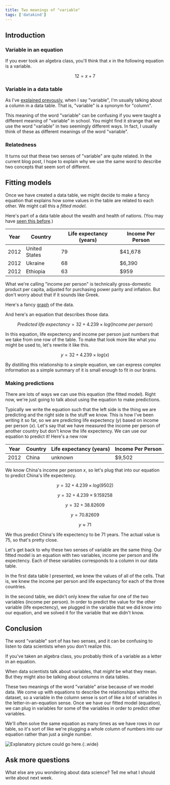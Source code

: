 ```yaml
---
title: Two meanings of "variable"
tags: ['datakind']
---
```

## Introduction

### Variable in an equation
If you ever took an algebra class, you'll think that
*x* in the following equation is a variable.

$$12 = x + 7$$

### Variable in a data table
As I've [explained prevously](/!/table-words), when I say "variable",
I'm usually talking about a column in a data table. That is, "variable"
is a synonym for "column".

This meaning of the word "variable" can be confusing if you were taught
a different meaning of "variable" in school. You might find it strange that
we use the word "variable" in two seemingly different ways. In fact,
I usually think of these as different meanings of the word "variable".

### Relatedness
It turns out that these two senses of "variable" are quite related.
In the current blog post, I hope to explain why we use the same word to
describe two concepts that seem sort of different.

## Fitting models
Once we have created a data table, we might decide to make a fancy equation that
explains how some values in the table are related to each other. We might call
this a *fitted model*.

Here's part of a data table about the wealth and health of nations.
(You may have [seen this before](/!/table-words#rows-and-columns).)

Year | Country | Life expectancy (years) | Income Per Person
---- | ------- | ----------------------- | -----------------
2012 | United States                | 79 | $41,678
2012 | Ukraine                      | 68 |  $6,390
2012 | Ethiopia                     | 63 |    $959

What we're calling "income per person" is technically gross-domestic product per
capita, adjusted for purchasing power parity and inflation. But don't worry about
that if it sounds like Greek.

Here's a fancy [graph](http://www.gapminder.org/world/#$majorMode=chart$is;shi=t;ly=2003;lb=f;il=t;fs=11;al=30;stl=t;st=t;nsl=t;se=t$wst;tts=C$ts;sp=5.59290322580644;ti=2012$zpv;v=0$inc_x;mmid=XCOORDS;iid=phAwcNAVuyj1jiMAkmq1iMg;by=ind$inc_y;mmid=YCOORDS;iid=phAwcNAVuyj2tPLxKvvnNPA;by=ind$inc_s;uniValue=8.21;iid=phAwcNAVuyj0XOoBL_n5tAQ;by=ind$inc_c;uniValue=255;gid=CATID0;by=grp$map_x;scale=log;dataMin=283;dataMax=110808$map_y;scale=lin;dataMin=18;dataMax=87$map_s;sma=49;smi=2.65$cd;bd=0$inds=;example=75)
of the data.

And here's an equation that describes those data.

<!-- 
lm(formula = c(79, 68, 63) ~ log(c(41678, 6390, 959)))
lm(formula = c(79, 68, 63) ~ log10(c(41678, 6390, 959)))
-->

$$Predicted\; life\; expectancy = 32 + 4.239 \times log\left(Income\; per\; person\right)$$

In this equation, life expectency and income per person
just numbers that we take from one row of the table.
To make that look more like what you might be used to, let's
rewrite it like this.

$$y = 32 + 4.239 \times log\left(x\right)$$

By distilling this relationship to a simple equation, we can express complex
information as a simple summary of it is small enough to fit in our brains.

### Making predictions
There are lots of ways we can use this equation (the fitted model).
Right now, we're just going to talk about using the equation to make
predictions.

Typically we write the equation such that the left side is the thing
we are predicting and the right side is the stuff we know. This is
how I've been writing it so far, so we are predicting life expectency
(*y*) based on income per person (*x*). Let's say that we have measured
the income per person of another country but don't know the life
expectency. We can use our equation to predict it! Here's a new row

Year | Country | Life expectancy (years) | Income Per Person
---- | ------- | ----------------------- | -----------------
2012 | China       | <!-- 75 --> unknown |  $9,502

We know China's income per person *x*, so let's plug that into our
equation to predict China's life expectency.

$$y = 32 + 4.239 \times log\left(9502\right)$$

$$y = 32 + 4.239 \times 9.159258$$

$$y = 32 + 38.82609$$

$$y = 70.82609$$

$$y \approx 71 $$

We thus predict China's life expectency to be 71 years.
The actual value is 75, so that's pretty close.

Let's get back to why these two senses of variable are the same
thing. Our fitted model is an equation with two variables, income per
person and life expectency. Each of these variables corresponds
to a column in our data table.

In the first data table I presented, we knew the values of all
of the cells. That is, we knew the income per person and life
expectancy for each of the three countries.

In the second table, we didn't only knew the value for one of
the two variables (income per person). In order to predict the value
for the other variable (life expectency), we plugged in the
variable that we did know into our equation, and we solved
it for the variable that we didn't know.

## Conclusion
The word "variable" sort of has two senses, and it can be confusing
to listen to data scientists when you don't realize this.

If you've taken an algebra class, you probably think of a variable as
a letter in an equation.

When data scientists talk about variables, that *might* be what they mean.
But they might also be talking about columns in data tables.

These two meanings of the word "variable" arise because of we model
data. We come up with equations to describe the relationships within the dataset,
so a variable in the column sense is sort of like a lot of variables in the
letter-in-an-equation sense. Once we have our fitted model (equation), we can
plug in variables for some of the variables in order to predict other
variables.

We'll often solve the same equation as many times as we have rows in our
table, so it's sort of like we're plugging a whole column of numbers into
our equation rather than just a single number.

![Explanatory picture could go here.](){:.wide}

## Ask more questions
What else are you wondering about data science?
Tell me what I should write about next week.
